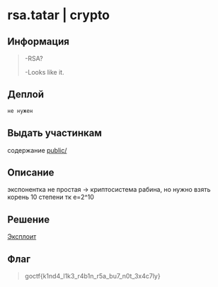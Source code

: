# rsa.tatar | crypto

## Информация

> -RSA?
>
> -Looks like it.

## Деплой

```sh
не нужен
```

## Выдать участинкам

содержание [public/](public/)

## Описание

экспонентка не простая -> криптосистема рабина, но нужно взять корень 10 степени тк e=2^10

## Решение

[Эксплоит](solve/solve.py)

## Флаг

> goctf{k1nd4_l1k3_r4b1n_r5a_bu7_n0t_3x4c7ly}
